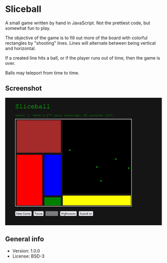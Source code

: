 # Sliceball

A small game written by hand in JavaScript. Not the prettiest code, but somewhat fun to play.

The objective of the game is to fill out more of the board with colorful rectangles by "shooting" lines. Lines will alternate between being vertical and horizontal.

If a created line hits a ball, or if the player runs out of time, then the game is over.

Balls may teleport from time to time.

## Screenshot

![screenshot](img/screenshot.png)

## General info

* Version: 1.0.0
* License: BSD-3
